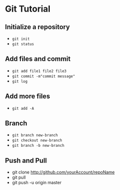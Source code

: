 # Git Tutorial

## Initialize a repository
* ``git init``
* ``git status``

## Add files and commit
* ``git add file1 file2 file3``
* ``git commit -m"commit message"``
* ``git log``

## Add more files
* ``git add -A``

## Branch
* ``git branch new-branch``
* ``git checkout new-branch``
* ``git branch -b new-branch``

## Push and Pull
* git clone http://github.com/yourAccount/repoName
* git pull
* git push -u origin master






















